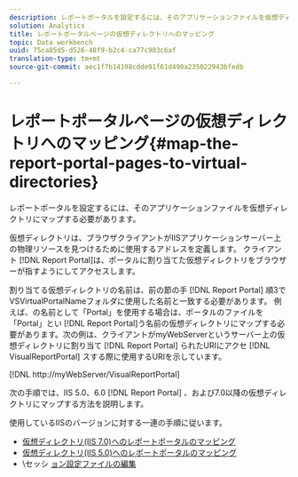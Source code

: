 ```yaml
---
description: レポートポータルを設定するには、そのアプリケーションファイルを仮想ディレクトリにマップする必要があります。
solution: Analytics
title: レポートポータルページの仮想ディレクトリへのマッピング
topic: Data workbench
uuid: 75ca85d5-d526-48f9-b2c4-ca77c903c6af
translation-type: tm+mt
source-git-commit: aec1f7b14198cdde91f61d490a235022943bfedb

---
```



# レポートポータルページの仮想ディレクトリへのマッピング{#map-the-report-portal-pages-to-virtual-directories}

レポートポータルを設定するには、そのアプリケーションファイルを仮想ディレクトリにマップする必要があります。

仮想ディレクトリは、ブラウザクライアントがIISアプリケーションサーバー上の物理リソースを見つけるために使用するアドレスを定義します。 クライアント [!DNL Report Portal]は、ポータルに割り当てた仮想ディレクトリをブラウザーが指すようにしてアクセスします。

割り当てる仮想ディレクトリの名前は、前の節の手 [!DNL Report Portal] 順3でVSVirtualPortalNameフォルダに使用した名前と一致する必要があります。 例えば、の名前として「Portal」を使用する場合は、ポータルのファイルを「Portal」とい [!DNL Report Portal]う名前の仮想ディレクトリにマップする必要があります。次の例は、クライアントがmyWebServerというサーバー上の仮想ディレクトリに割り当て [!DNL Report Portal] られたURIにアクセ [!DNL VisualReportPortal] スする際に使用するURIを示しています。

[!DNL http://myWebServer/VisualReportPortal]

次の手順では、IIS 5.0、6.0 [!DNL Report Portal] 、および7.0以降の仮想ディレクトリにマップする方法を説明します。

使用しているIISのバージョンに対する一連の手順に従います。

* [仮想ディレクトリ(IIS 7.0)へのレポートポータルのマッピング](../../../../home/c-rpt-oview/c-install-rpt-port/c-virtual-dir/c-map-rpt-port-vdir-7.md#concept-9fc9595bb83147238965be4832df0a08)
* [仮想ディレクトリ(IIS 5.0)へのレポートポータルのマッピング](../../../../home/c-rpt-oview/c-install-rpt-port/c-virtual-dir/c-map-rpt-port-vdir-5.md#concept-402cb33c50d640e480098517140ffc74)
* \セッシ [ョン設定ファイルの編集](../../../../home/c-rpt-oview/c-install-rpt-port/t-edit-sess-config-file.md#task-cf11c3a780bd4936afd3f64a6b30afc7)

